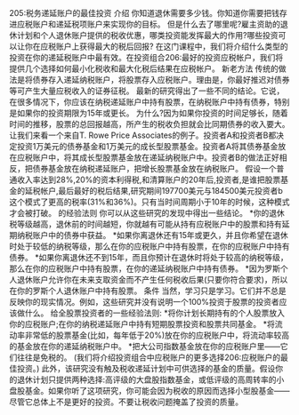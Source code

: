 205:税务递延账户的最佳投资
介绍
你知道退休需要多少钱。你知道你需要把钱存进应税账户和递延税项账户来实现你的目标。
但是什么去了哪里呢?雇主资助的退休计划和个人退休账户提供的税收优惠，哪类投资能发挥最大的作用?哪些投资可以让你在应税账户上获得最大的税后回报?
在这门课程中，我们将介绍什么类型的投资在你的递延税账户中最有效。在投资组合206:最好的投资应税帐户，我们将提供几个选择如何最小化税收和最大化税后结果在应税帐户。
新老方法
传统的做法是将债券存入递延纳税账户，将股票存入应税账户。理由是，你最好推迟对债券等可产生大量应税收入的证券征税。
最新的研究得出了一些不同的结论。它说，在很多情况下，你应该在纳税递延账户中持有股票，在纳税账户中持有债券，特别是如果你的投资期限为15年或更长。
为什么?因为如果你投资的时间足够长，随着时间的推移，股票的总回报越高，所产生的税收负担就会比同期债券的收入要大。
让我们来看一个来自T. Rowe Price Associates的例子。投资者A和投资者B都决定投资1万美元的债券基金和1万美元的成长型股票基金。投资者A将其债券基金放在应税账户中，将其成长型股票基金放在递延纳税账户中。投资者B的做法正好相反，把债券基金放在纳税递延账户，把增长股票基金放在纳税账户。
假设一个普通收入率达到28%,20%的资本利得税,和清算账户的20年后,投资者,是谁把股票基金的延税帐户,最后最好的税后结果,研究期间197700美元与184500美元投资者b这个模式了更高的税率(31%和36%)。只有当时间周期小于10年的时候，这种模式才会被打破。
的经验法则
你可以从这些研究的发现中得出一些结论。
*你的退休税等级越高，退休前的时间越短，你就越有可能从持有应税账户中的股票和持有延期纳税账户中的债券中获益。
*如果你离退休还有15年或更久，并且你希望在退休时处于较低的纳税等级，那么在你的应税账户中持有股票，在你的应税账户中持有债券。
*如果你离退休还不到15年，而且你预计在退休时将处于较高的纳税等级，那么在你的应税账户中持有股票，在你的递延纳税账户中持有债券。
*因为罗斯个人退休账户允许你在未来支取资金而不产生任何税收后果(只要你符合要求)，所以在你的罗斯个人退休账户中持有股票。
条件
当然，学习只是学习。它们并不总是反映你的现实情况。例如，这些研究并没有说明一个100%投资于股票的投资者应该做什么。
给全股票投资者的一些经验法则:
*将你计划长期持有的个人股票放入你的应税账户;在你的纳税递延账户中持有短期股票投资和股票共同基金。
*将流动率非常低的股票基金(比如，每年低于20%)放在你的应税账户中，将流动率较高的基金放在你的递延纳税账户中。
*把大公司指数基金放在你的应税账户里——它们往往是免税的。
(我们将介绍投资组合中应税账户的更多选择206:应税账户的最佳投资。)
此外，该研究没有触及税收递延计划中可供选择的基金的质量。假设你的退休计划只提供两种选择:高评级的大盘股指数基金，或低评级的高周转率的小盘股基金。如果你听了这项研究，你可能会因为税收的原因而选择小型股基金——尽管它总体上不是更好的投资。不要让税收问题掩盖了投资的质量。
